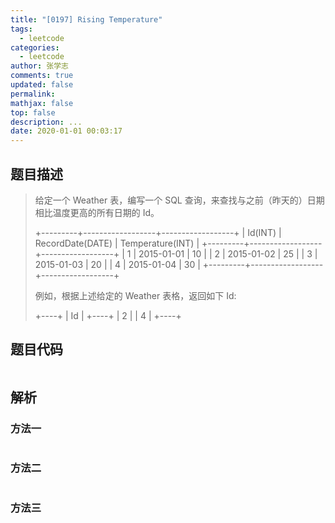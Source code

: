```yaml
---
title: "[0197] Rising Temperature"
tags:
  - leetcode
categories:
  - leetcode
author: 张学志
comments: true
updated: false
permalink:
mathjax: false
top: false
description: ...
date: 2020-01-01 00:03:17
---
```


## 题目描述

> 给定一个 Weather 表，编写一个 SQL 查询，来查找与之前（昨天的）日期相比温度更高的所有日期的 Id。 
> 
> +---------+------------------+------------------+
> | Id(INT) | RecordDate(DATE) | Temperature(INT) |
> +---------+------------------+------------------+
> |       1 |       2015-01-01 |               10 |
> |       2 |       2015-01-02 |               25 |
> |       3 |       2015-01-03 |               20 |
> |       4 |       2015-01-04 |               30 |
> +---------+------------------+------------------+ 
> 
> 例如，根据上述给定的 Weather 表格，返回如下 Id: 
> 
> +----+
> | Id |
> +----+
> |  2 |
> |  4 |
> +----+ 
> 

## 题目代码

```cpp

```

## 解析

### 方法一

```cpp

```

### 方法二

```cpp

```

### 方法三

```cpp

```

